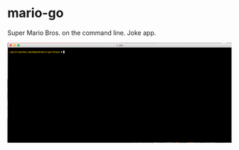 # mario-go

Super Mario Bros. on the command line. Joke app.

![logo](docs/static/screen_capture.gif)
